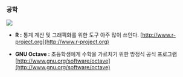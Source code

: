 ### 공학

![](/assets/R.png)

* **R :** 통계 계산 및 그래픽화를 위한 도구 아주 많이 쓰인다. [http://www.r-project.org](http://www.r-project.org)

* **GNU Octave :** 초등학생에게 수학을 가르치기 위한 방정식 공식 프로그램 [http://www.gnu.org/software/octave](http://www.gnu.org/software/octave)



